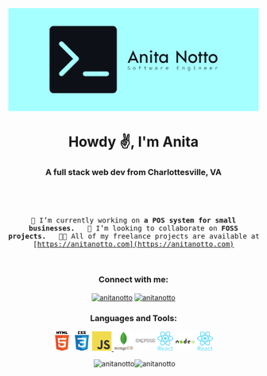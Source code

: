<img src="cover.png">
<h1 align="center">Howdy ✌️, I'm Anita</h1>
<h3 align="center">A full stack web dev from Charlottesville, VA</h3>
<pre align="center">
&nbsp;
&nbsp;

🔭 I’m currently working on **a POS system for small businesses.**
&nbsp;
👯 I’m looking to collaborate on **FOSS projects.**
&nbsp;
👨‍💻 All of my freelance projects are available at [https://anitanotto.com](https://anitanotto.com)


</pre>
<h3 align="center">Connect with me:</h3>
<p align="center">
<a href="https://twitter.com/anitanotto" target="blank"><img align="center" src="https://raw.githubusercontent.com/rahuldkjain/github-profile-readme-generator/master/src/images/icons/Social/twitter.svg" alt="anitanotto" height="30" width="40" /></a>
<a href="https://linkedin.com/in/anitanotto" target="blank"><img align="center" src="https://raw.githubusercontent.com/rahuldkjain/github-profile-readme-generator/master/src/images/icons/Social/linked-in-alt.svg" alt="anitanotto" height="30" width="40" /></a>
</p>

<h3 align="center">Languages and Tools:</h3>
<p align="center"><a href="https://www.w3.org/html/" target="_blank" rel="noreferrer"><img src="https://raw.githubusercontent.com/devicons/devicon/master/icons/html5/html5-original-wordmark.svg" alt="html5" width="40" height="40"/></a><a href="https://www.w3schools.com/css/" target="_blank" rel="noreferrer"><img src="https://raw.githubusercontent.com/devicons/devicon/master/icons/css3/css3-original-wordmark.svg" alt="css3" width="40" height="40"/><a href="https://developer.mozilla.org/en-US/docs/Web/JavaScript" target="_blank" rel="noreferrer"><img src="https://raw.githubusercontent.com/devicons/devicon/master/icons/javascript/javascript-original.svg" alt="javascript" width="40" height="40"/> </a>   <a href="https://www.mongodb.com/" target="_blank" rel="noreferrer"><img src="https://raw.githubusercontent.com/devicons/devicon/master/icons/mongodb/mongodb-original-wordmark.svg" alt="mongodb" width="40" height="40"/></a> </a> <a href="https://expressjs.com" target="_blank" rel="noreferrer"><img src="https://raw.githubusercontent.com/devicons/devicon/master/icons/express/express-original-wordmark.svg" alt="express" width="40" height="40"/></a><a href="https://reactjs.org/" target="_blank" rel="noreferrer"><img src="https://raw.githubusercontent.com/devicons/devicon/master/icons/react/react-original-wordmark.svg" alt="react" width="40" height="40"/></a><a href="https://nodejs.org" target="_blank" rel="noreferrer"><img src="https://raw.githubusercontent.com/devicons/devicon/master/icons/nodejs/nodejs-original-wordmark.svg" alt="nodejs" width="40" height="40"/></a><a href="https://reactjs.org/" target="_blank" rel="noreferrer"><img src="https://raw.githubusercontent.com/devicons/devicon/master/icons/react/react-original-wordmark.svg" alt="react" width="40" height="40"/></a></p>

<p align="center">&nbsp;<img src="https://github-readme-stats.vercel.app/api?username=anitanotto&show_icons=true&locale=en" alt="anitanotto" width="410" /><img src="https://github-readme-streak-stats.herokuapp.com/?user=anitanotto&" alt="anitanotto" width="410" /></p>
